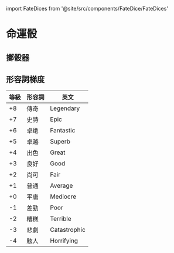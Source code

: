 import FateDices from '@site/src/components/FateDice/FateDices'

# 命運骰

## 擲骰器

<FateDices />

## 形容詞梯度

|等級|形容詞|英文|
|---| --- |---|
|+8|傳奇|Legendary|
|+7|史詩|Epic|
|+6|卓绝|Fantastic|
|+5|卓越|Superb|
|+4|出色|Great|
|+3|良好|Good|
|+2|尚可|Fair|
|+1|普通|Average|
|+0|平庸|Mediocre|
|-1|差勁|Poor|
|-2|糟糕|Terrible|
|-3|悲劇|Catastrophic|
|-4|駭人|Horrifying|
